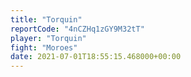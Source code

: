 ```yaml
---
title: "Torquin"
reportCode: "4nCZHq1zGY9M32tT"
player: "Torquin"
fight: "Moroes"
date: 2021-07-01T18:55:15.468000+00:00
---
```

